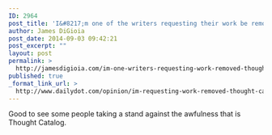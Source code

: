 ```yaml
---
ID: 2964
post_title: 'I&#8217;m one of the writers requesting their work be removed from Thought Catalog'
author: James DiGioia
post_date: 2014-09-03 09:42:21
post_excerpt: ""
layout: post
permalink: >
  http://jamesdigioia.com/im-one-writers-requesting-work-removed-thought-catalog/
published: true
_format_link_url: >
  http://www.dailydot.com/opinion/im-requesting-work-removed-thought-catalog/
---
```

Good to see some people taking a stand against the awfulness that is Thought Catalog.